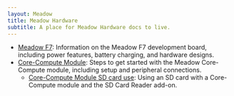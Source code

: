 ```yaml
---
layout: Meadow
title: Meadow Hardware
subtitle: A place for Meadow Hardware docs to live.
---
```


* [Meadow F7](Meadow_F7): Information on the Meadow F7 development board, including power features, battery charging, and hardware designs.
* [Core-Compute Module](Getting_Started_Core-Compute_Module): Steps to get started with the Meadow Core-Compute module, including setup and peripheral connections.
  * [Core-Compute Module SD card use](Core-Compute_SD_Card): Using an SD card with a Core-Compute module and the SD Card Reader add-on.
